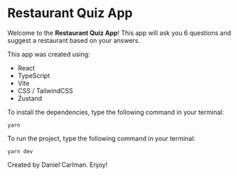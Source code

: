 # Restaurant Quiz App

Welcome to the **Restaurant Quiz App**! This app will ask you 6 questions and suggest a restaurant based on your answers.

This app was created using:

- React
- TypeScript
- Vite
- CSS / TailwindCSS
- Zustand

To install the dependencies, type the following command in your terminal:

`yarn`

To run the project, type the following command in your terminal:

`yarn dev`

Created by Daniel Carlman. Enjoy!
